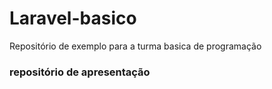 # Laravel-basico
Repositório de exemplo para a turma basica de programação

### repositório de apresentação
